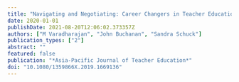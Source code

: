 ```yaml
---
title: "Navigating and Negotiating: Career Changers in Teacher Education Programmes"
date: 2020-01-01
publishDate: 2021-08-20T12:06:02.373357Z
authors: ["M Varadharajan", "John Buchanan", "Sandra Schuck"]
publication_types: ["2"]
abstract: ""
featured: false
publication: "*Asia-Pacific Journal of Teacher Education*"
doi: "10.1080/1359866X.2019.1669136"
---
```


